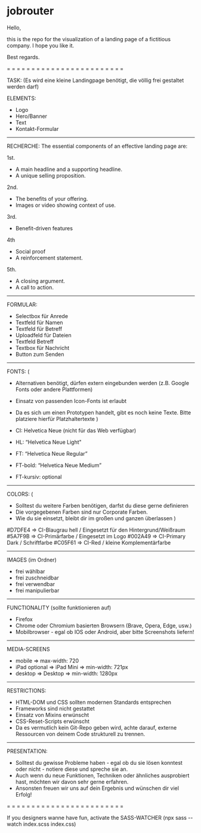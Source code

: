 # jobrouter

Hello,

this is the repo for the visualization of a landing page of a fictitious company. I hope you like it.

Best regards.

= = = = = = = = = = = = = = = = = = = = = = = =

TASK:
(Es wird eine kleine Landingpage benötigt, die völlig frei gestaltet werden darf)

ELEMENTS:
- Logo
- Hero/Banner
- Text
- Kontakt-Formular


- - - - - - - - - - - - - - - - - - - - - - - -

RECHERCHE:
The essential components of an effective landing page are:

1st.
- A main headline and a supporting headline.
- A unique selling proposition.

2nd.
- The benefits of your offering.
- Images or video showing context of use.

3rd.
- Benefit-driven features

4th
- Social proof
- A reinforcement statement.

5th.
- A closing argument.
- A call to action.

- - - - - - - - - - - - - - - - - - - - - - - -

FORMULAR:

- Selectbox für Anrede
- Textfeld für Namen
- Textfeld für Betreff
- Uploadfeld für Dateien
- Textfeld Betreff
- Textbox für Nachricht
- Button zum Senden

- - - - - - - - - - - - - - - - - - - - - - - -

FONTS:
(  
  - Alternativen benötigt, dürfen extern eingebunden werden (z.B. Google Fonts oder andere Plattformen)
  - Einsatz von passenden Icon-Fonts ist erlaubt
  - Da es sich um einen Prototypen handelt, gibt es noch keine Texte. Bitte platziere hierfür Platzhaltertexte
)

- CI: Helvetica Neue (nicht für das Web verfügbar)
- HL: “Helvetica Neue Light"
- FT: “Helvetica Neue Regular”
- FT-bold: “Helvetica Neue Medium”
- FT-kursiv: optional

- - - - - - - - - - - - - - - - - - - - - - - -

COLORS:
(
  - Solltest du weitere Farben benötigen, darfst du diese gerne definieren
  - Die vorgegebenen Farben sind nur Corporate Farben.
  - Wie du sie einsetzt, bleibt dir im großen und ganzen überlassen
)

#D7DFE4 => CI-Blaugrau hell / Eingesetzt für den Hintergrund/Weißraum
#5A7F9B => CI-Primärfarbe / Eingesetzt im Logo
#002A49 => CI-Primary Dark / Schriftfarbe
#C05F61 => CI-Red / kleine Komplementärfarbe

- - - - - - - - - - - - - - - - - - - - - - - -

IMAGES
(im Ordner)

- frei wählbar
- frei zuschneidbar
- frei verwendbar
- frei manipulierbar

- - - - - - - - - - - - - - - - - - - - - - - -

FUNCTIONALITY
(sollte funktionieren auf)

- Firefox
- Chrome oder Chromium basierten Browsern (Brave, Opera, Edge, usw.)
- Mobilbrowser - egal ob IOS oder Android, aber bitte Screenshots liefern!

- - - - - - - - - - - - - - - - - - - - - - - -

MEDIA-SCREENS

- mobile => max-width: 720
- iPad optional => iPad Mini => min-width: 721px
- desktop => Desktop => min-width: 1280px

- - - - - - - - - - - - - - - - - - - - - - - -

RESTRICTIONS:
- HTML-DOM und CSS sollten modernen Standards entsprechen
- Frameworks sind nicht gestattet
- Einsatz von Mixins erwünscht
- CSS-Reset-Scripts erwünscht
- Da es vermutlich kein Git-Repo geben wird, achte darauf, externe Ressourcen von deinem Code strukturell zu trennen.

- - - - - - - - - - - - - - - - - - - - - - - -

PRESENTATION:
- Solltest du gewisse Probleme haben - egal ob du sie lösen konntest oder nicht - notiere diese und spreche sie an. 
- Auch wenn du neue Funktionen, Techniken oder ähnliches ausprobiert hast, möchten wir davon sehr gerne erfahren. 
- Ansonsten freuen wir uns auf dein Ergebnis und wünschen dir viel Erfolg!

= = = = = = = = = = = = = = = = = = = = = = = =

If you designers wanne have fun, activate the SASS-WATCHER
(npx sass --watch index.scss index.css)